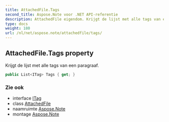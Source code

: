 ```yaml
---
title: AttachedFile.Tags
second_title: Aspose.Note voor .NET API-referentie
description: AttachedFile eigendom. Krijgt de lijst met alle tags van een paragraaf.
type: docs
weight: 180
url: /nl/net/aspose.note/attachedfile/tags/
---
```

## AttachedFile.Tags property

Krijgt de lijst met alle tags van een paragraaf.

```csharp
public List<ITag> Tags { get; }
```

### Zie ook

* interface [ITag](../../itag/)
* class [AttachedFile](../)
* naamruimte [Aspose.Note](../../attachedfile/)
* montage [Aspose.Note](../../../)


